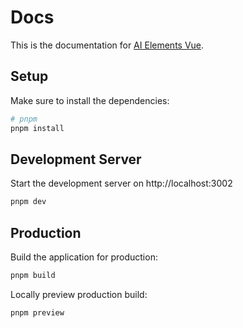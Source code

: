 # Docs

This is the documentation for [AI Elements Vue](https://github.com/cwandev/ai-elements-vue).

## Setup

Make sure to install the dependencies:

```bash
# pnpm
pnpm install
```

## Development Server

Start the development server on http://localhost:3002

```bash
pnpm dev
```

## Production

Build the application for production:

```bash
pnpm build
```

Locally preview production build:

```bash
pnpm preview
```
